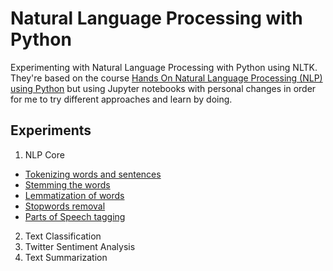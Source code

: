 # Natural Language Processing with Python

Experimenting with Natural Language Processing with Python using NLTK. They're based on the course [Hands On Natural Language Processing (NLP) using Python](https://www.udemy.com/hands-on-natural-language-processing-using-python/) but using Jupyter notebooks with personal changes in order for me to try different approaches and learn by doing.

## Experiments
1. NLP Core
  - [Tokenizing words and sentences](NLP%20Core/Tokenizing%20words%20and%20sentences.ipynb)
  - [Stemming the words](NLP%20Core/Stemming%20the%20words.ipynb)
  - [Lemmatization of words](NLP%20Core/Lemmatization%20of%20words.ipynb)
  - [Stopwords removal](NLP%20Core/Stopwords%20removal.ipynb)
  - [Parts of Speech tagging](NLP%20Core/Parts%20of%20Speech%20tagging.ipynb)
2. Text Classification
3. Twitter Sentiment Analysis
4. Text Summarization

